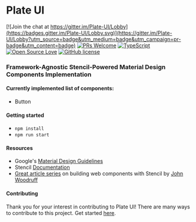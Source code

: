 # Plate UI
[![Join the chat at https://gitter.im/Plate-UI/Lobby](https://badges.gitter.im/Plate-UI/Lobby.svg)](https://gitter.im/Plate-UI/Lobby?utm_source=badge&utm_medium=badge&utm_campaign=pr-badge&utm_content=badge)
[![PRs Welcome](https://img.shields.io/badge/PRs-welcome-brightgreen.svg?style=flat-square)](http://makeapullrequest.com)
[![TypeScript](https://badges.frapsoft.com/typescript/code/typescript.svg?v=101)](https://github.com/ellerbrock/typescript-badges/)
[![Open Source Love](https://badges.frapsoft.com/os/v1/open-source.svg?v=103)](https://github.com/ellerbrock/open-source-badges/)
[![GitHub license](https://img.shields.io/github/license/loenko/plate-ui.svg)](https://github.com/loenko/plate-ui/blob/master/LICENSE)
### Framework-Agnostic Stencil-Powered Material Design Components Implementation

#### Currently implemented list of components:
* Button

#### Getting started
* `npm install`
* `npm run start`

#### Resources
* Google's [Material Design Guidelines](https://material.io/design/)
* Stencil [Documentation](https://stenciljs.com/docs/introduction)
* [Great article series](https://dev.to/johnwoodruff91/component-libraries-with-stenciljs---about-stencil-10b7) on building web components with Stencil by [John Woodruff](https://twitter.com/johnwoodruff91)

#### Contributing
Thank you for your interest in contributing to Plate UI! There are many ways to contribute to this project. Get started [here](https://github.com/loenko/plate-ui/blob/master/.github/CONTRIBUTING.md).


